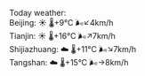 Today weather:  
Beijing: ☀️   🌡️+9°C 🌬️↙4km/h  
Tianjin: ☀️   🌡️+16°C 🌬️↗7km/h  
Shijiazhuang: ☁️   🌡️+11°C 🌬️↘7km/h  
Tangshan: ☁️   🌡️+15°C 🌬️→8km/h  
